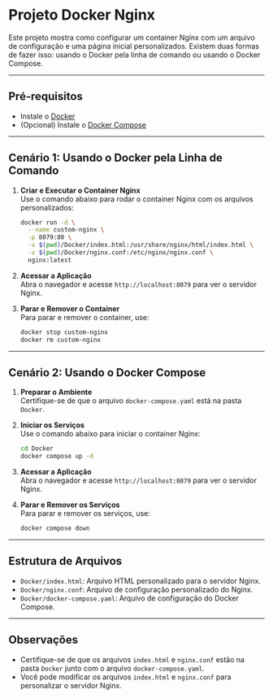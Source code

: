 # Projeto Docker Nginx

Este projeto mostra como configurar um container Nginx com um arquivo de configuração e uma página inicial personalizados. Existem duas formas de fazer isso: usando o Docker pela linha de comando ou usando o Docker Compose.

---

## Pré-requisitos

- Instale o [Docker](https://docs.docker.com/get-docker/)
- (Opcional) Instale o [Docker Compose](https://docs.docker.com/compose/install/)

---

## Cenário 1: Usando o Docker pela Linha de Comando

1. **Criar e Executar o Container Nginx**  
   Use o comando abaixo para rodar o container Nginx com os arquivos personalizados:
   ```bash
   docker run -d \
     --name custom-nginx \
     -p 8079:80 \
     -v $(pwd)/Docker/index.html:/usr/share/nginx/html/index.html \
     -v $(pwd)/Docker/nginx.conf:/etc/nginx/nginx.conf \
     nginx:latest
   ```

2. **Acessar a Aplicação**  
   Abra o navegador e acesse `http://localhost:8079` para ver o servidor Nginx.

3. **Parar e Remover o Container**  
   Para parar e remover o container, use:
   ```bash
   docker stop custom-nginx
   docker rm custom-nginx
   ```

---

## Cenário 2: Usando o Docker Compose

1. **Preparar o Ambiente**  
   Certifique-se de que o arquivo `docker-compose.yaml` está na pasta `Docker`.

2. **Iniciar os Serviços**  
   Use o comando abaixo para iniciar o container Nginx:
   ```bash
   cd Docker
   docker compose up -d
   ```

3. **Acessar a Aplicação**  
   Abra o navegador e acesse `http://localhost:8079` para ver o servidor Nginx.

4. **Parar e Remover os Serviços**  
   Para parar e remover os serviços, use:
   ```bash
   docker compose down
   ```

---

## Estrutura de Arquivos

- `Docker/index.html`: Arquivo HTML personalizado para o servidor Nginx.
- `Docker/nginx.conf`: Arquivo de configuração personalizado do Nginx.
- `Docker/docker-compose.yaml`: Arquivo de configuração do Docker Compose.

---

## Observações

- Certifique-se de que os arquivos `index.html` e `nginx.conf` estão na pasta `Docker` junto com o arquivo `docker-compose.yaml`.
- Você pode modificar os arquivos `index.html` e `nginx.conf` para personalizar o servidor Nginx.
